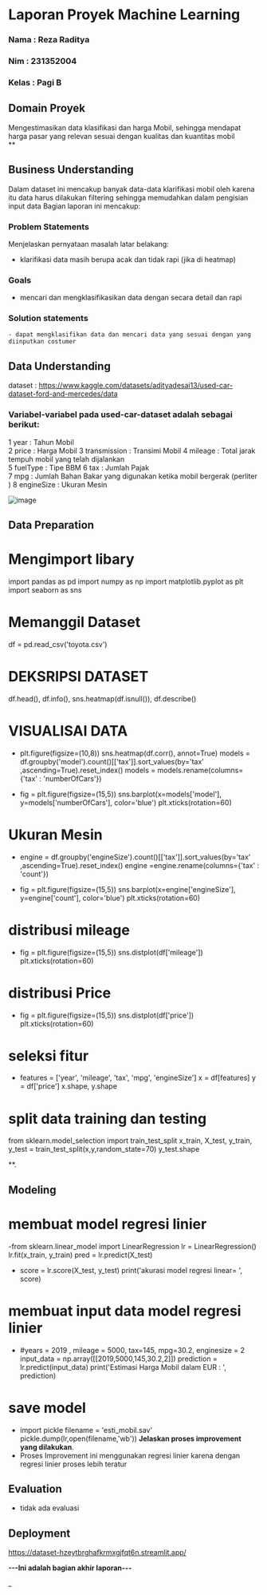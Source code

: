 # Laporan Proyek Machine Learning
### Nama : Reza Raditya
### Nim :  231352004
### Kelas : Pagi B

## Domain Proyek

Mengestimasikan data klasifikasi dan harga Mobil, sehingga mendapat harga pasar yang relevan sesuai dengan kualitas dan kuantitas mobil  
**
## Business Understanding
Dalam dataset ini mencakup banyak data-data klarifikasi mobil oleh karena itu data harus dilakukan filtering sehingga memudahkan dalam pengisian input data 
Bagian laporan ini mencakup:

### Problem Statements

Menjelaskan pernyataan masalah latar belakang:
- klarifikasi data masih berupa acak dan tidak rapi (jika di heatmap)


### Goals

- mencari dan mengklasifikasikan data dengan secara detail dan rapi



 ### Solution statements
    - dapat mengklasifikan data dan mencari data yang sesuai dengan yang diinputkan costumer

## Data Understanding
dataset : https://www.kaggle.com/datasets/adityadesai13/used-car-dataset-ford-and-mercedes/data 

### Variabel-variabel pada used-car-dataset adalah sebagai berikut:
 
 1   year          : Tahun Mobil  
 2   price         : Harga Mobil 
 3   transmission  : Transimi Mobil 
 4   mileage       : Total jarak tempuh mobil yang telah dijalankan  
 5   fuelType      : Tipe BBM
 6   tax           : Jumlah Pajak  
 7   mpg           : Jumlah Bahan Bakar yang digunakan ketika mobil bergerak (perliter ) 
 8   engineSize    : Ukuran Mesin 

![image](https://github.com/rezaraditya/dataset/assets/60649124/e8992dae-e020-407a-859f-da508bafb083)


## Data Preparation
# Mengimport libary
import pandas as pd
import numpy as np
import matplotlib.pyplot as plt
import seaborn as sns
# Memanggil Dataset
df = pd.read_csv('toyota.csv')
# DEKSRIPSI DATASET
df.head(),
df.info(),
sns.heatmap(df.isnull()),
df.describe()

# VISUALISAI DATA
- plt.figure(figsize=(10,8))
sns.heatmap(df.corr(), annot=True)
models = df.groupby('model').count()[['tax']].sort_values(by='tax' ,ascending=True).reset_index()
models = models.rename(columns={'tax' : 'numberOfCars'})

- fig = plt.figure(figsize=(15,5))
sns.barplot(x=models['model'], y=models['numberOfCars'], color='blue')
plt.xticks(rotation=60)

# Ukuran Mesin
- engine = df.groupby('engineSize').count()[['tax']].sort_values(by='tax' ,ascending=True).reset_index()
  engine =engine.rename(columns={'tax' : 'count'})

- fig = plt.figure(figsize=(15,5))
sns.barplot(x=engine['engineSize'], y=engine['count'], color='blue')
plt.xticks(rotation=60)

# distribusi mileage
- fig = plt.figure(figsize=(15,5))
sns.distplot(df['mileage'])
plt.xticks(rotation=60)

# distribusi Price
- fig = plt.figure(figsize=(15,5))
sns.distplot(df['price'])
plt.xticks(rotation=60)

# seleksi fitur
- features = ['year', 'mileage', 'tax', 'mpg', 'engineSize']
x = df[features]
y = df['price']
x.shape, y.shape
# split data training dan testing
from sklearn.model_selection import train_test_split
x_train, X_test, y_train, y_test = train_test_split(x,y,random_state=70)
y_test.shape

**.

## Modeling
# membuat model regresi linier
-from sklearn.linear_model import LinearRegression
lr = LinearRegression()
lr.fit(x_train, y_train)
pred = lr.predict(X_test)

- score = lr.score(X_test, y_test)
print('akurasi model regresi linear= ', score)

# membuat input data model regresi linier
- #years = 2019 , mileage = 5000, tax=145, mpg=30.2, enginesize = 2
input_data = np.array([[2019,5000,145,30.2,2]])
prediction = lr.predict(input_data)
print('Estimasi Harga Mobil dalam EUR  : ', prediction)
# save model
- import pickle
filename = 'esti_mobil.sav'
pickle.dump(lr,open(filename,'wb'))
**Jelaskan proses improvement yang dilakukan**.
- Proses Improvement ini menggunakan regresi linier karena dengan regresi linier proses lebih teratur

## Evaluation
- tidak ada evaluasi


## Deployment
https://dataset-hzeytbrghafkrmxgjfqt6n.streamlit.app/

**---Ini adalah bagian akhir laporan---**

_
